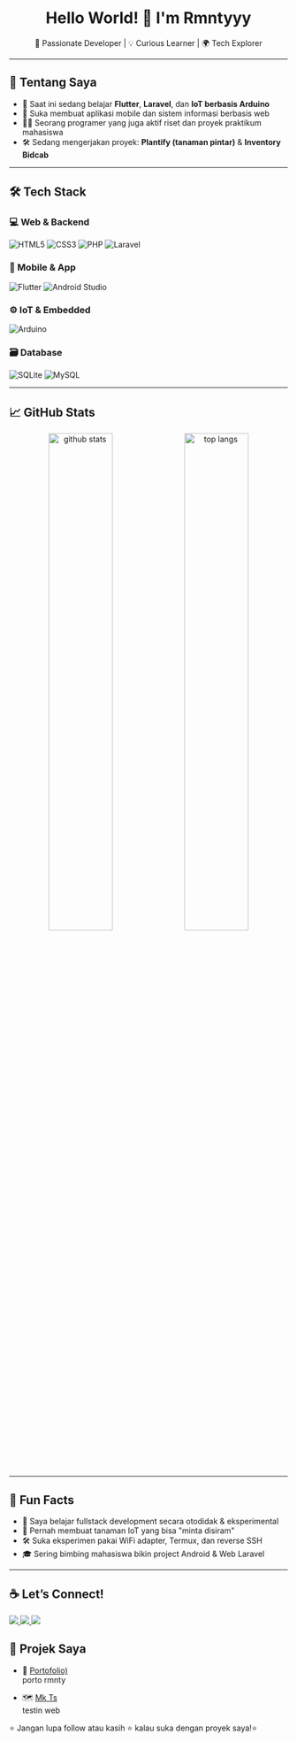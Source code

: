 <h1 align="center">Hello World! 👋 I'm Rmntyyy</h1>

<p align="center">
  🔭 Passionate Developer | 💡 Curious Learner | 🌍 Tech Explorer
</p>

---

## 🚀 Tentang Saya

- 🌱 Saat ini sedang belajar **Flutter**, **Laravel**, dan **IoT berbasis Arduino**
- 🎯 Suka membuat aplikasi mobile dan sistem informasi berbasis web
- 👨‍🏫 Seorang programer yang juga aktif riset dan proyek praktikum mahasiswa
- 🛠️ Sedang mengerjakan proyek: **Plantify (tanaman pintar)** & **Inventory Bidcab**

---

## 🛠️ Tech Stack

### 💻 Web & Backend
![HTML5](https://img.shields.io/badge/HTML5-E34F26?style=flat&logo=html5&logoColor=white)
![CSS3](https://img.shields.io/badge/CSS3-1572B6?style=flat&logo=css3&logoColor=white)
![PHP](https://img.shields.io/badge/PHP-777BB4?style=flat&logo=php&logoColor=white)
![Laravel](https://img.shields.io/badge/Laravel-F05340?style=flat&logo=laravel&logoColor=white)

### 📱 Mobile & App
![Flutter](https://img.shields.io/badge/Flutter-02569B?style=flat&logo=flutter&logoColor=white)
![Android Studio](https://img.shields.io/badge/Android%20Studio-3DDC84?style=flat&logo=android-studio&logoColor=white)

### ⚙️ IoT & Embedded
![Arduino](https://img.shields.io/badge/Arduino-00979D?style=flat&logo=arduino&logoColor=white)

### 🗃️ Database
![SQLite](https://img.shields.io/badge/SQLite-07405E?style=flat&logo=sqlite&logoColor=white)
![MySQL](https://img.shields.io/badge/MySQL-4479A1?style=flat&logo=mysql&logoColor=white)

---

## 📈 GitHub Stats

<p align="center">
  <img src="https://github-readme-stats.vercel.app/api?username=romantyyy&show_icons=true&theme=radical" alt="github stats" width="48%"/>
  <img src="https://github-readme-stats.vercel.app/api/top-langs/?username=romantyyy&layout=compact&theme=radical" alt="top langs" width="48%"/>
</p>

---

## 🧠 Fun Facts

- 🌱 Saya belajar fullstack development secara otodidak & eksperimental
- 🤖 Pernah membuat tanaman IoT yang bisa "minta disiram"
- 🛠️ Suka eksperimen pakai WiFi adapter, Termux, dan reverse SSH
- 🎓 Sering bimbing mahasiswa bikin project Android & Web Laravel

---


## ☕ Let’s Connect!

<a href="https://github.com/romantyyy" target="_blank">
  <img src="https://img.shields.io/badge/GitHub-romantyyy-181717?style=flat&logo=github&logoColor=white" />
</a>
<a href="mailto:emailkamu@example.com">
  <img src="https://img.shields.io/badge/Email-kirim%20surel-informational?style=flat&logo=gmail&logoColor=white" />
</a>
<a href="https://instagram.com/romantyyy" target="_blank">
  <img src="https://img.shields.io/badge/Instagram-%23E4405F?style=flat&logo=instagram&logoColor=white" />
</a>

## 🔗 Projek Saya

- 🚀 [Portofolio)](https://romantyyy.github.io/tes/)  
  porto rmnty

- 🗺️  [Mk Ts](https://romantyyy.github.io/muliakarya/)  
  testin web


⭐️ Jangan lupa follow atau kasih ⭐️ kalau suka dengan proyek saya!⭐️


